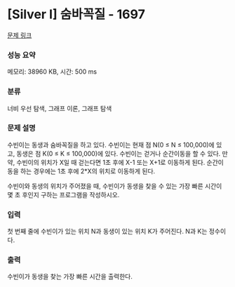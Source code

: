 # [Silver I] 숨바꼭질 - 1697 

[문제 링크](https://www.acmicpc.net/problem/1697) 

### 성능 요약

메모리: 38960 KB, 시간: 500 ms

### 분류

너비 우선 탐색, 그래프 이론, 그래프 탐색

### 문제 설명

<p>수빈이는 동생과 숨바꼭질을 하고 있다. 수빈이는 현재 점 N(0 ≤ N ≤ 100,000)에 있고, 동생은 점 K(0 ≤ K ≤ 100,000)에 있다. 수빈이는 걷거나 순간이동을 할 수 있다. 만약, 수빈이의 위치가 X일 때 걷는다면 1초 후에 X-1 또는 X+1로 이동하게 된다. 순간이동을 하는 경우에는 1초 후에 2*X의 위치로 이동하게 된다.</p>

<p>수빈이와 동생의 위치가 주어졌을 때, 수빈이가 동생을 찾을 수 있는 가장 빠른 시간이 몇 초 후인지 구하는 프로그램을 작성하시오.</p>

### 입력 

 <p>첫 번째 줄에 수빈이가 있는 위치 N과 동생이 있는 위치 K가 주어진다. N과 K는 정수이다.</p>

### 출력 

 <p>수빈이가 동생을 찾는 가장 빠른 시간을 출력한다.</p>

